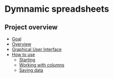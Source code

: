 # Dymnamic spreadsheets

## Project overview

- [Goal]()
- [Overview]()
- [Graphical User Interface]()
- [How to use]()
  - [Starting]()
  - [Working with columns]()
  - [Saving data]()
